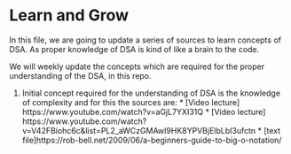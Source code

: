 <h1> Learn and Grow </h1>

<p> In this file, we are going to update a series of sources to learn concepts of DSA. As proper knowledge of DSA is kind of like a brain to the code. </p>
<p> We will weekly update the concepts which are required for the proper understanding of the DSA, in this repo. </p>

<ol>
<li> <p> Initial concept required for the understanding of DSA is the knowledge of complexity and for this
the sources are:
  * [Video lecture] https://www.youtube.com/watch?v=aGjL7YXI31Q
  * [Video lecture] https://www.youtube.com/watch?v=V42FBiohc6c&list=PL2_aWCzGMAwI9HK8YPVBjElbLbI3ufctn
  * [text file]https://rob-bell.net/2009/06/a-beginners-guide-to-big-o-notation/
</li>
</ol>
